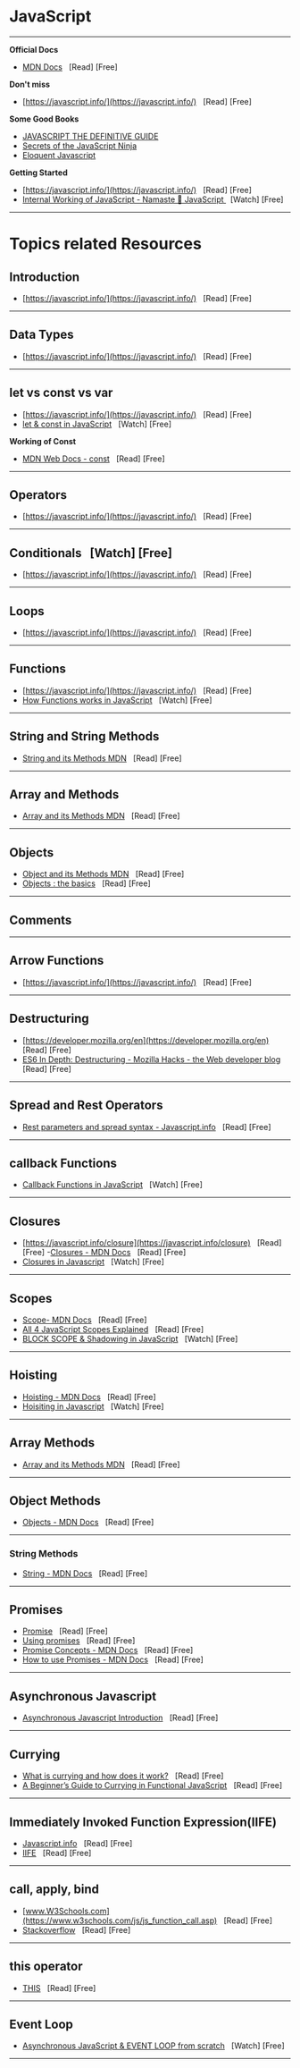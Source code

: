 # JavaScript
****
**Official Docs** 

- [MDN Docs](https://developer.mozilla.org/en-US/docs/Web/JavaScript)  &nbsp; [Read] [Free]  




**Don\'t miss**

- [https://javascript.info/](https://javascript.info/)  &nbsp; [Read] [Free]


**Some Good Books**
- [JAVASCRIPT THE DEFINITIVE GUIDE ](https://amzn.to/4f9sa6Y)
- [Secrets of the JavaScript Ninja](https://amzn.to/45kQxep)
- [Eloquent Javascript](https://amzn.to/4opBUOP)



**Getting Started** 

- [https://javascript.info/](https://javascript.info/)  &nbsp; [Read] [Free]
- [Internal Working of JavaScript - Namaste 🙏 JavaScript ](https://www.youtube.com/playlist?list=PLlasXeu85E9cQ32gLCvAvr9vNaUccPVNP) &nbsp; [Watch] [Free]

**************************






# Topics related Resources


## Introduction
- [https://javascript.info/](https://javascript.info/)  &nbsp; [Read] [Free]

***
## Data Types
- [https://javascript.info/](https://javascript.info/)  &nbsp; [Read] [Free]

***
## let vs const vs var
- [https://javascript.info/](https://javascript.info/)  &nbsp; [Read] [Free]
- [let & const in JavaScript](https://www.youtube.com/watch?v=BNC6slYCj50&list=PLlasXeu85E9cQ32gLCvAvr9vNaUccPVNP&index=9&ab_channel=AkshaySaini) &nbsp; [Watch] [Free]

**Working of Const**
- [MDN Web Docs - const](https://developer.mozilla.org/en-US/docs/Web/JavaScript/Reference/Statements/const) &nbsp; [Read] [Free]
***
## Operators
- [https://javascript.info/](https://javascript.info/)  &nbsp; [Read] [Free]

***
## Conditionals &nbsp; [Watch] [Free]
- [https://javascript.info/](https://javascript.info/)  &nbsp; [Read] [Free]

***
## Loops
- [https://javascript.info/](https://javascript.info/)  &nbsp; [Read] [Free]

***
## Functions
- [https://javascript.info/](https://javascript.info/)  &nbsp; [Read] [Free]
- [How Functions works in JavaScript](https://www.youtube.com/watch?v=gSDncyuGw0s&list=PLlasXeu85E9cQ32gLCvAvr9vNaUccPVNP&index=5&ab_channel=AkshaySaini) &nbsp; [Watch] [Free]

***
## String and String Methods
- [String and its Methods MDN](https://developer.mozilla.org/en-US/docs/Web/JavaScript/Reference/Global_Objects/String)   &nbsp; [Read] [Free]
***
## Array and Methods
- [Array and its Methods MDN](https://developer.mozilla.org/en-US/docs/Web/JavaScript/Reference/Global_Objects/Array) &nbsp; [Read] [Free]
***
## Objects
- [Object and its Methods MDN](https://developer.mozilla.org/en-US/docs/Web/JavaScript/Reference/Global_Objects/Object) &nbsp; [Read] [Free]
- [Objects : the basics](https://javascript.info/object-basics) &nbsp; [Read] [Free]
***
## Comments

***

## Arrow Functions
- [https://javascript.info/](https://javascript.info/)  &nbsp; [Read] [Free]
***
## Destructuring
- [https://developer.mozilla.org/en](https://developer.mozilla.org/en) &nbsp; [Read] [Free]
- [ES6 In Depth: Destructuring - Mozilla Hacks - the Web developer blog](https://hacks.mozilla.org/2015/05/es6-in-depth-destructuring/) &nbsp; [Read] [Free]

***
## Spread and Rest Operators
- [Rest parameters and spread syntax - Javascript.info](https://javascript.info/rest-parameters-spread) &nbsp; [Read] [Free]
***
## callback Functions
- [Callback Functions in JavaScript](https://www.youtube.com/watch?v=btj35dh3_U8&list=PLlasXeu85E9cQ32gLCvAvr9vNaUccPVNP&index=17&ab_channel=AkshaySaini) &nbsp; [Watch] [Free]
***
## Closures
- [https://javascript.info/closure](https://javascript.info/closure) &nbsp; [Read] [Free]
-[Closures - MDN Docs](https://developer.mozilla.org/en-US/docs/Web/JavaScript/Guide/Closures) &nbsp; [Read] [Free]
- [Closures in Javascript](https://www.youtube.com/watch?v=qikxEIxsXco&list=PLlasXeu85E9cQ32gLCvAvr9vNaUccPVNP&index=12&ab_channel=AkshaySaini) &nbsp; [Watch] [Free]
***
## Scopes
- [Scope- MDN Docs](https://developer.mozilla.org/en-US/docs/Glossary/Scope) &nbsp; [Read] [Free]
- [All 4 JavaScript Scopes Explained](https://blog.webdevsimplified.com/2022-10/js-scoping/) &nbsp; [Read] [Free]
- [BLOCK SCOPE & Shadowing in JavaScript](https://www.youtube.com/watch?v=lW_erSjyMeM&list=PLlasXeu85E9cQ32gLCvAvr9vNaUccPVNP&index=10&ab_channel=AkshaySaini) &nbsp; [Watch] [Free]
***
## Hoisting
- [Hoisting - MDN Docs](https://developer.mozilla.org/en-US/docs/Glossary/Hoisting) &nbsp; [Read] [Free]
- [Hoisiting in Javascript](https://www.youtube.com/watch?v=Fnlnw8uY6jo&list=PLlasXeu85E9cQ32gLCvAvr9vNaUccPVNP&index=4&ab_channel=AkshaySaini) &nbsp; [Watch] [Free]
***
## Array Methods
- [Array and its Methods MDN](https://developer.mozilla.org/en-US/docs/Web/JavaScript/Reference/Global_Objects/Array) &nbsp; [Read] [Free]

***
## Object Methods
- [Objects - MDN Docs](https://developer.mozilla.org/en-US/docs/Web/JavaScript/Reference/Global_Objects/Object) &nbsp; [Read] [Free]

***
### String Methods
- [String - MDN Docs](https://developer.mozilla.org/en-US/docs/Web/JavaScript/Reference/Global_Objects/String) &nbsp; [Read] [Free]



***
## Promises
- [Promise](https://javascript.info/promise-basics) &nbsp; [Read] [Free]
- [Using promises](https://developer.mozilla.org/en-US/docs/Web/JavaScript/Guide/Using_promises) &nbsp; [Read] [Free]
- [Promise Concepts - MDN Docs](https://developer.mozilla.org/en-US/docs/Web/JavaScript/Reference/Global_Objects/Promise) &nbsp; [Read] [Free]
- [How to use Promises - MDN Docs](https://developer.mozilla.org/en-US/docs/Learn_web_development/Extensions/Async_JS/Promises) &nbsp; [Read] [Free]

***
## Asynchronous Javascript
- [Asynchronous Javascript Introduction](https://developer.mozilla.org/en-US/docs/Learn_web_development/Extensions/Async_JS/Introducing)  &nbsp; [Read]  [Free]


***
## Currying
- [What is currying and how does it work?](https://www.greatfrontend.com/questions/quiz/what-is-currying-and-how-does-it-work) &nbsp; [Read] [Free] 
- [A Beginner’s Guide to Currying in Functional JavaScript](https://www.sitepoint.com/currying-in-functional-javascript/) &nbsp; [Read] [Free]

***
## Immediately Invoked Function Expression(IIFE)
- [Javascript.info](https://javascript.info/var) &nbsp; [Read] [Free]
- [IIFE](https://developer.mozilla.org/en-US/docs/Glossary/IIFE) &nbsp; [Read] [Free]


***
## call, apply, bind
- [www.W3Schools.com](https://www.w3schools.com/js/js_function_call.asp) &nbsp; [Read] [Free]
- [Stackoverflow](https://stackoverflow.com/questions/15455009/javascript-call-apply-vs-bind) &nbsp; [Read] [Free]

***
## this operator
- [THIS](https://developer.mozilla.org/en-US/docs/Web/JavaScript/Reference/Operators/this) &nbsp; [Read] [Free]

***
## Event Loop
- [Asynchronous JavaScript & EVENT LOOP from scratch](https://www.youtube.com/watch?v=8zKuNo4ay8E&list=PLlasXeu85E9cQ32gLCvAvr9vNaUccPVNP&index=18&ab_channel=AkshaySaini) &nbsp; [Watch] [Free]
***